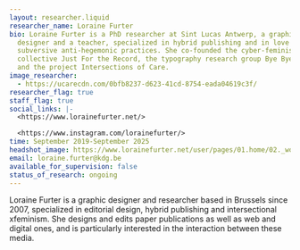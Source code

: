 ```yaml
---
layout: researcher.liquid
researcher_name: Loraine Furter
bio: Loraine Furter is a PhD researcher at Sint Lucas Antwerp, a graphic
  designer and a teacher, specialized in hybrid publishing and in love with
  subversive anti-hegemonic practices. She co-founded the cyber-feminist
  collective Just For the Record, the typography research group Bye Bye Binary
  and the project Intersections of Care.
image_researcher:
  - https://ucarecdn.com/0bfb8237-d623-41cd-8754-eada04619c3f/
researcher_flag: true
staff_flag: true
social_links: |-
  <https://www.lorainefurter.net/>

  <https://www.instagram.com/lorainefurter/>
time: September 2019-September 2025
headshot_image: https://www.lorainefurter.net/user/pages/01.home/02._works/02._2022-agrafes-bouts-ficelle/messy-reliures-edition-02.jpg
email: loraine.furter@kdg.be
available_for_supervision: false
status_of_research: ongoing
---
```

Loraine Furter is a graphic designer and researcher based in Brussels since 2007, specialized in editorial design, hybrid publishing and intersectional xfeminism. She designs and edits paper publications as well as web and digital ones, and is particularly interested in the interaction between these media.
